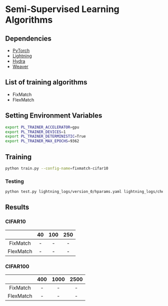 # Semi-Supervised Learning Algorithms

## Dependencies
- [PyTorch](https://pytorch.org/)
- [Lightning](https://www.pytorchlightning.ai/)
- [Hydra](https://hydra.cc/)
- [Weaver](https://github.com/Holim0711/Weaver)

## List of training algorithms
- FixMatch
- FlexMatch

## Setting Environment Variables
```bash
export PL_TRAINER_ACCELERATOR=gpu
export PL_TRAINER_DEVICES=1
export PL_TRAINER_DETERMINISTIC=True
export PL_TRAINER_MAX_EPOCHS=9362
```

## Training
```bash
python train.py --config-name=fixmatch-cifar10
```

### Testing
```bash
python test.py lightning_logs/version_0/hparams.yaml lightning_logs/checkpoints/epoch=0-step=0.ckpt
```

## Results

### CIFAR10
|           | 40           | 100          | 250          |
| :---:     | :---:        | :---:        | :---:        |
| FixMatch  | -            | -            | -            |
| FlexMatch | -            | -            | -            |

### CIFAR100
|           | 400          | 1000         | 2500         |
| :---:     | :---:        | :---:        | :---:        |
| FixMatch  | -            | -            | -            |
| FlexMatch | -            | -            | -            |
